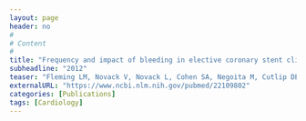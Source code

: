 ```yaml
---
layout: page
header: no
#
# Content
#
title: "Frequency and impact of bleeding in elective coronary stent clinical trials–utility of three commonly used definitions."
subheadline: "2012"
teaser: "Fleming LM, Novack V, Novack L, Cohen SA, Negoita M, Cutlip DE."
externalURL: "https://www.ncbi.nlm.nih.gov/pubmed/22109802"
categories: [Publications]
tags: [Cardiology]
---
```

